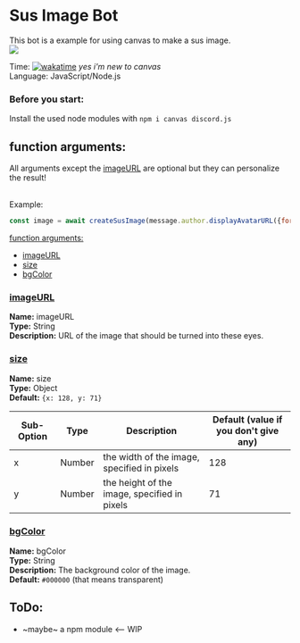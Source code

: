 # Sus Image Bot
This bot is a example for using canvas to make a sus image.<br>
![](https://cdn.discordapp.com/attachments/885884843374809118/965735161452974120/sus.png)<br>

Time: [![wakatime](https://wakatime.com/badge/user/6dcad35f-5e14-44f1-8e50-62062cfd7011/project/1e761a71-9bd9-4f0c-b9db-34c9c1dda71f.svg)](https://wakatime.com/@Funty) *yes i'm new to canvas*  
Language: JavaScript/Node.js

### Before you start:
Install the used node modules with `npm i canvas discord.js`

## function arguments:
All arguments except the [imageURL](#imageURL) are optional but they can personalize the result!<br><br>

Example:  
```js
const image = await createSusImage(message.author.displayAvatarURL({format: 'png'}), size = {x: 128, y: 71});
```

[function arguments:](#function-arguments)
  * [imageURL](#imageURL)
  * [size](#size)
  * [bgColor](#bgColor)

### <ins>imageURL</ins>
**Name:** imageURL<br>
**Type:** String<br>
**Description:** URL of the image that should be turned into these eyes.

### <ins>size</ins>
**Name:** size<br>
**Type:** Object<br>
**Default:** ``{x: 128, y: 71}``

| Sub-Option | Type   | Description                                  | Default (value if you don't give any) |
| ---------- | ------ | -------------------------------------------- | ------------------------------------- |
| x          | Number | the width of the image, specified in pixels  | 128                                   |
| y          | Number | the height of the image, specified in pixels | 71                                    |

### <ins>bgColor</ins>
**Name:** bgColor <br>
**Type:** String<br>
**Description:** The background color of the image.<br>
**Default:** ``#000000`` (that means transparent)

## ToDo:
* ~maybe~ a npm module <-- WIP

